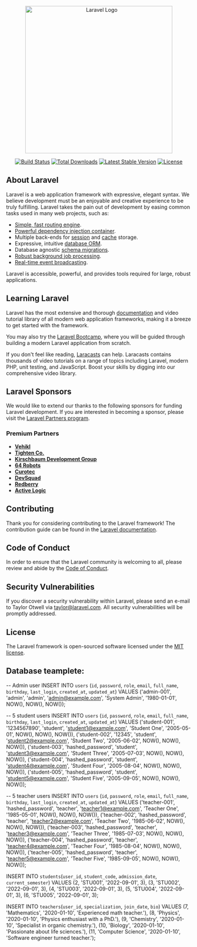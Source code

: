 <p align="center"><a href="https://laravel.com" target="_blank"><img src="https://raw.githubusercontent.com/laravel/art/master/logo-lockup/5%20SVG/2%20CMYK/1%20Full%20Color/laravel-logolockup-cmyk-red.svg" width="400" alt="Laravel Logo"></a></p>

<p align="center">
<a href="https://github.com/laravel/framework/actions"><img src="https://github.com/laravel/framework/workflows/tests/badge.svg" alt="Build Status"></a>
<a href="https://packagist.org/packages/laravel/framework"><img src="https://img.shields.io/packagist/dt/laravel/framework" alt="Total Downloads"></a>
<a href="https://packagist.org/packages/laravel/framework"><img src="https://img.shields.io/packagist/v/laravel/framework" alt="Latest Stable Version"></a>
<a href="https://packagist.org/packages/laravel/framework"><img src="https://img.shields.io/packagist/l/laravel/framework" alt="License"></a>
</p>

## About Laravel

Laravel is a web application framework with expressive, elegant syntax. We believe development must be an enjoyable and creative experience to be truly fulfilling. Laravel takes the pain out of development by easing common tasks used in many web projects, such as:

- [Simple, fast routing engine](https://laravel.com/docs/routing).
- [Powerful dependency injection container](https://laravel.com/docs/container).
- Multiple back-ends for [session](https://laravel.com/docs/session) and [cache](https://laravel.com/docs/cache) storage.
- Expressive, intuitive [database ORM](https://laravel.com/docs/eloquent).
- Database agnostic [schema migrations](https://laravel.com/docs/migrations).
- [Robust background job processing](https://laravel.com/docs/queues).
- [Real-time event broadcasting](https://laravel.com/docs/broadcasting).

Laravel is accessible, powerful, and provides tools required for large, robust applications.

## Learning Laravel

Laravel has the most extensive and thorough [documentation](https://laravel.com/docs) and video tutorial library of all modern web application frameworks, making it a breeze to get started with the framework.

You may also try the [Laravel Bootcamp](https://bootcamp.laravel.com), where you will be guided through building a modern Laravel application from scratch.

If you don't feel like reading, [Laracasts](https://laracasts.com) can help. Laracasts contains thousands of video tutorials on a range of topics including Laravel, modern PHP, unit testing, and JavaScript. Boost your skills by digging into our comprehensive video library.

## Laravel Sponsors

We would like to extend our thanks to the following sponsors for funding Laravel development. If you are interested in becoming a sponsor, please visit the [Laravel Partners program](https://partners.laravel.com).

### Premium Partners

- **[Vehikl](https://vehikl.com/)**
- **[Tighten Co.](https://tighten.co)**
- **[Kirschbaum Development Group](https://kirschbaumdevelopment.com)**
- **[64 Robots](https://64robots.com)**
- **[Curotec](https://www.curotec.com/services/technologies/laravel/)**
- **[DevSquad](https://devsquad.com/hire-laravel-developers)**
- **[Redberry](https://redberry.international/laravel-development/)**
- **[Active Logic](https://activelogic.com)**

## Contributing

Thank you for considering contributing to the Laravel framework! The contribution guide can be found in the [Laravel documentation](https://laravel.com/docs/contributions).

## Code of Conduct

In order to ensure that the Laravel community is welcoming to all, please review and abide by the [Code of Conduct](https://laravel.com/docs/contributions#code-of-conduct).

## Security Vulnerabilities

If you discover a security vulnerability within Laravel, please send an e-mail to Taylor Otwell via [taylor@laravel.com](mailto:taylor@laravel.com). All security vulnerabilities will be promptly addressed.

## License

The Laravel framework is open-sourced software licensed under the [MIT license](https://opensource.org/licenses/MIT).



## Database teamplete:

<!-- Users -->
-- Admin user
INSERT INTO `users` (`id`, `password`, `role`, `email`, `full_name`, `birthday`, `last_login`, `created_at`, `updated_at`)
VALUES 
('admin-001', 'admin', 'admin', 'admin@example.com', 'System Admin', '1980-01-01', NOW(), NOW(), NOW());

-- 5 student users
INSERT INTO `users` (`id`, `password`, `role`, `email`, `full_name`, `birthday`, `last_login`, `created_at`, `updated_at`)
VALUES
('student-001', '1234567890', 'student', 'student1@example.com', 'Student One', '2005-05-01', NOW(), NOW(), NOW()),
('student-002', '12345', 'student', 'student2@example.com', 'Student Two', '2005-06-02', NOW(), NOW(), NOW()),
('student-003', 'hashed_password', 'student', 'student3@example.com', 'Student Three', '2005-07-03', NOW(), NOW(), NOW()),
('student-004', 'hashed_password', 'student', 'student4@example.com', 'Student Four', '2005-08-04', NOW(), NOW(), NOW()),
('student-005', 'hashed_password', 'student', 'student5@example.com', 'Student Five', '2005-09-05', NOW(), NOW(), NOW());

-- 5 teacher users
INSERT INTO `users` (`id`, `password`, `role`, `email`, `full_name`, `birthday`, `last_login`, `created_at`, `updated_at`)
VALUES
('teacher-001', 'hashed_password', 'teacher', 'teacher1@example.com', 'Teacher One', '1985-05-01', NOW(), NOW(), NOW()),
('teacher-002', 'hashed_password', 'teacher', 'teacher2@example.com', 'Teacher Two', '1985-06-02', NOW(), NOW(), NOW()),
('teacher-003', 'hashed_password', 'teacher', 'teacher3@example.com', 'Teacher Three', '1985-07-03', NOW(), NOW(), NOW()),
('teacher-004', 'hashed_password', 'teacher', 'teacher4@example.com', 'Teacher Four', '1985-08-04', NOW(), NOW(), NOW()),
('teacher-005', 'hashed_password', 'teacher', 'teacher5@example.com', 'Teacher Five', '1985-09-05', NOW(), NOW(), NOW());

<!-- Student -->
INSERT INTO `students`(`user_id`, `student_code`, `admission_date`, `current_semester`)
VALUES
(2, 'STU001', '2022-09-01', 3),
(3, 'STU002', '2022-09-01', 3),
(4, 'STU003', '2022-09-01', 3),
(5, 'STU004', '2022-09-01', 3),
(6, 'STU005', '2022-09-01', 3);

<!-- Teacher -->
INSERT INTO `teachers`(`user_id`, `specialization`, `join_date`, `bio`)
VALUES
(7, 'Mathematics', '2020-01-10', 'Experienced math teacher.'),
(8, 'Physics', '2020-01-10', 'Physics enthusiast with a PhD.'),
(9, 'Chemistry', '2020-01-10', 'Specialist in organic chemistry.'),
(10, 'Biology', '2020-01-10', 'Passionate about life sciences.'),
(11, 'Computer Science', '2020-01-10', 'Software engineer turned teacher.');
